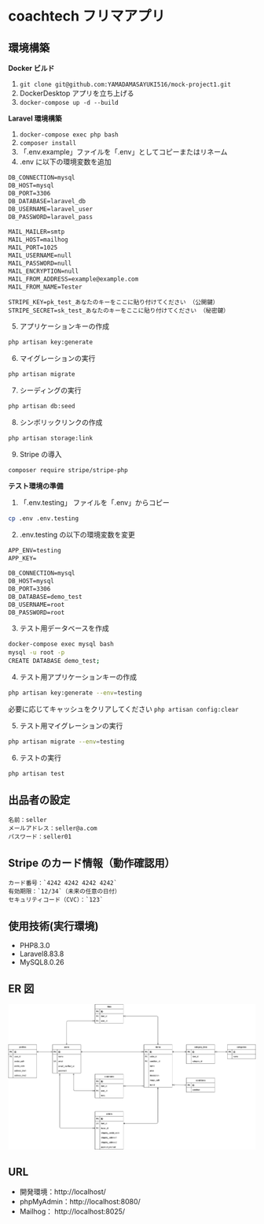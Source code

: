 # coachtech フリマアプリ

## 環境構築

**Docker ビルド**

1. `git clone git@github.com:YAMADAMASAYUKI516/mock-project1.git`
2. DockerDesktop アプリを立ち上げる
3. `docker-compose up -d --build`

**Laravel 環境構築**

1. `docker-compose exec php bash`
2. `composer install`
3. 「.env.example」ファイルを「.env」としてコピーまたはリネーム
4. .env に以下の環境変数を追加

```text
DB_CONNECTION=mysql
DB_HOST=mysql
DB_PORT=3306
DB_DATABASE=laravel_db
DB_USERNAME=laravel_user
DB_PASSWORD=laravel_pass
```

```text
MAIL_MAILER=smtp
MAIL_HOST=mailhog
MAIL_PORT=1025
MAIL_USERNAME=null
MAIL_PASSWORD=null
MAIL_ENCRYPTION=null
MAIL_FROM_ADDRESS=example@example.com
MAIL_FROM_NAME=Tester
```

```text
STRIPE_KEY=pk_test_あなたのキーをここに貼り付けてください （公開鍵）
STRIPE_SECRET=sk_test_あなたのキーをここに貼り付けてください （秘密鍵）
```

5. アプリケーションキーの作成

```bash
php artisan key:generate
```

6. マイグレーションの実行

```bash
php artisan migrate
```

7. シーディングの実行

```bash
php artisan db:seed
```

8. シンボリックリンクの作成

```bash
php artisan storage:link
```

9. Stripe の導入

```bash
composer require stripe/stripe-php
```

**テスト環境の準備**

1. 「.env.testing」 ファイルを「.env」からコピー

```bash
cp .env .env.testing
```

2. .env.testing の以下の環境変数を変更

```text
APP_ENV=testing
APP_KEY=
```

```text
DB_CONNECTION=mysql
DB_HOST=mysql
DB_PORT=3306
DB_DATABASE=demo_test
DB_USERNAME=root
DB_PASSWORD=root
```

3. テスト用データベースを作成

```bash
docker-compose exec mysql bash
mysql -u root -p
CREATE DATABASE demo_test;
```

4. テスト用アプリケーションキーの作成

```bash
php artisan key:generate --env=testing
```

必要に応じてキャッシュをクリアしてください
`php artisan config:clear`

5. テスト用マイグレーションの実行

```bash
php artisan migrate --env=testing
```

6. テストの実行

```bash
php artisan test
```

## 出品者の設定

```text
名前：seller
メールアドレス：seller@a.com
パスワード：seller01
```

## Stripe のカード情報（動作確認用）

```text
カード番号：`4242 4242 4242 4242`
有効期限：`12/34`（未来の任意の日付）
セキュリティコード（CVC）：`123`
```

## 使用技術(実行環境)

- PHP8.3.0
- Laravel8.83.8
- MySQL8.0.26

## ER 図

![ER図](src/docs/er-diagram.png)

## URL

- 開発環境：http://localhost/
- phpMyAdmin：http://localhost:8080/
- Mailhog： http://localhost:8025/
